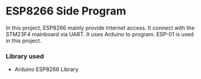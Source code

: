 # ESP8266 Side Program
In this project, ESP8266 mainly provide Internet access. It connect with the STM23F4 mainboard via UART. It uses Arduino to program.
ESP-01 is used in this project.

### Library used
- Arduino ESP8266 Library
